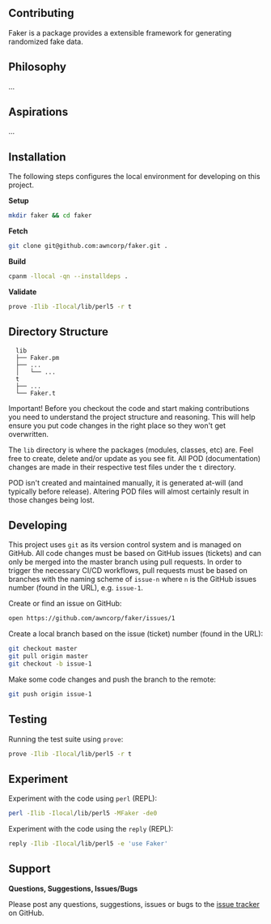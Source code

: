 ## Contributing

Faker is a package provides a extensible framework for generating randomized
fake data.

## Philosophy

...

## Aspirations

...

## Installation

The following steps configures the local environment for developing on this
project.

**Setup**

```bash
mkdir faker && cd faker
```

**Fetch**

```bash
git clone git@github.com:awncorp/faker.git .
```

**Build**

```bash
cpanm -llocal -qn --installdeps .
```

**Validate**

```bash
prove -Ilib -Ilocal/lib/perl5 -r t
```

## Directory Structure

```
  lib
  ├── Faker.pm
  ├── ...
  │   └── ...
  t
  ├── ...
  └── Faker.t
```

Important! Before you checkout the code and start making contributions you need
to understand the project structure and reasoning. This will help ensure you
put code changes in the right place so they won't get overwritten.

The `lib` directory is where the packages (modules, classes, etc) are. Feel
free to create, delete and/or update as you see fit. All POD (documentation)
changes are made in their respective test files under the `t` directory.

POD isn't created and maintained manually, it is generated at-will (and
typically before release). Altering POD files will almost certainly result in
those changes being lost.

## Developing

This project uses `git` as its version control system and is managed on GitHub.
All code changes must be based on GitHub issues (tickets) and can only be
merged into the master branch using pull requests. In order to trigger the
necessary CI/CD workflows, pull requests must be based on branches with the
naming scheme of `issue-n` where `n` is the GitHub issues number (found in the
URL), e.g. `issue-1`.

Create or find an issue on GitHub:

```bash
open https://github.com/awncorp/faker/issues/1
```

Create a local branch based on the issue (ticket) number (found in the URL):

```bash
git checkout master
git pull origin master
git checkout -b issue-1
```

Make some code changes and push the branch to the remote:

```bash
git push origin issue-1
```

## Testing

Running the test suite using `prove`:

```bash
prove -Ilib -Ilocal/lib/perl5 -r t
```

## Experiment

Experiment with the code using `perl` (REPL):

```bash
perl -Ilib -Ilocal/lib/perl5 -MFaker -de0
```

Experiment with the code using the `reply` (REPL):

```bash
reply -Ilib -Ilocal/lib/perl5 -e 'use Faker'
```

## Support

**Questions, Suggestions, Issues/Bugs**

Please post any questions, suggestions, issues or bugs to the [issue
tracker](https://github.com/awncorp/faker/issues) on GitHub.
